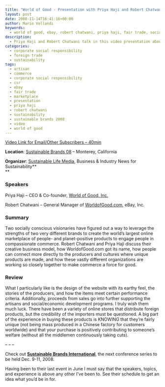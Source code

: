 ```yaml
---
title: "World of Good - Presentation with Priya Haji and Robert Chatwani"
layout: post
date: 2008-11-14T16:41:16+00:00
author: Mario Vellandi
keywords:
  - world of good, ebay, robert chatwani, priya haji, fair trade, social responsibility, website, marketplace, commerce
description:
  - Priya Haji and Robert Chatwani talk in this video presentation about their partnership with Ebay to create a marketplace for fair trade products.
categories:
  - corporate social responsibility
  - foreign trade
  - sustainability
tags:
  - artisan
  - commerce
  - corporate social responsibility
  - csr
  - ebay
  - fair trade
  - marketplace
  - presentation
  - priya haji
  - robert chatwani
  - sustainability
  - sustainable brands 2008
  - video
  - world of good
---
```

[Video Link for Email/Other Subscribers &#8211; 40min](http://vimeo.com/11358415 "World of Good Presentation with Priya Haji and Robert Chatwani")

__Location__: <a href="http://www.sustainablebrands08.com/">Sustainable Brands 08</a> &#8211; Monterey, California

__Organizer__: <a href="http://www.sustainablelifemedia.com/">Sustainable Life Media</a>, Business & Industry News for Sustainability**<br /> **

### **Speakers**

Priya Haji &#8211; CEO & Co-founder, [World of Good, Inc.](http://www.worldofgoodinc.com/)

Robert Chatwani &#8211; General Manager of [WorldofGood.com](http://worldofgood.ebay.com/), eBay, Inc.

### __Summary__

Two socially conscious visionaries have figured out a way to leverage the strengths of two very different brands to create the world’s largest online marketplace of people- and planet-positive products to engage people in compassionate commerce. Robert Chatwani and Priya Haji discuss their creative business model, how WorldofGood.com got its name, how people can connect more directly to the producers and cultures where unique products are made, and how these vastly different organizations are working so closely together to make commerce a force for good.

### **Review**

What I particularly like is the design of the website with its earthy feel, the stories of the producers, and how the items meet certain performance criteria. Additionally, proceeds from sales go into further supporting the artisans and social/economic development programs. I truly wish them much luck. There have been a variety of online stores that distribute foreign products, but the credibility of the importers must be questioned. A big part of the experience in buying these products is KNOWING that they&#8217;re fairly unique (not being mass produced in a Chinese factory for customers worldwide) and that your purchase is positively contributing to someone&#8217;s welfare (without all the middlemen continuously taking cuts).

&#8211; &#8211; &#8211;

Check out **<a rel="nofollow" href="http://sustainablebrandsinternational.com/">Sustainable Brands International</a>**, the next conference series to be held Dec. 9-11, 2008.

Having been to their last event in June I must say that the speakers, topics, and experience is above any other I&#8217;ve been to. See their schedule to get an idea what you&#8217;d be in for.
